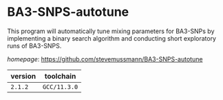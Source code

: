 # BA3-SNPS-autotune

This program will automatically tune mixing parameters for BA3-SNPs by implementing  a binary search algorithm and conducting short exploratory runs of BA3-SNPS.

*homepage*: <https://github.com/stevemussmann/BA3-SNPS-autotune>

version | toolchain
--------|----------
``2.1.2`` | ``GCC/11.3.0``
